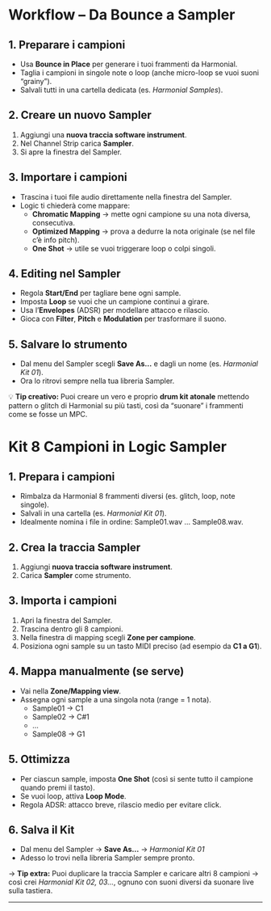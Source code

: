 
# **Workflow – Da Bounce a Sampler**
## **1. Preparare i campioni**
- Usa **Bounce in Place** per generare i tuoi frammenti da Harmonial.
- Taglia i campioni in singole note o loop (anche micro-loop se vuoi suoni “grainy”).
- Salvali tutti in una cartella dedicata (es. *Harmonial Samples*).

## **2. Creare un nuovo Sampler**
1. Aggiungi una **nuova traccia software instrument**.
2. Nel Channel Strip carica **Sampler**.
3. Si apre la finestra del Sampler.

## **3. Importare i campioni**
- Trascina i tuoi file audio direttamente nella finestra del Sampler.
- Logic ti chiederà come mappare:
	- **Chromatic Mapping** → mette ogni campione su una nota diversa, consecutiva.
	- **Optimized Mapping** → prova a dedurre la nota originale (se nel file c’è info pitch).
	- **One Shot** → utile se vuoi triggerare loop o colpi singoli.

## **4. Editing nel Sampler**
- Regola **Start/End** per tagliare bene ogni sample.
- Imposta **Loop** se vuoi che un campione continui a girare.
- Usa l’**Envelopes** (ADSR) per modellare attacco e rilascio.
- Gioca con **Filter**, **Pitch** e **Modulation** per trasformare il suono.

## **5. Salvare lo strumento**
- Dal menu del Sampler scegli **Save As…** e dagli un nome (es. *Harmonial Kit 01*).
- Ora lo ritrovi sempre nella tua libreria Sampler.

💡 **Tip creativo:** Puoi creare un vero e proprio **drum kit atonale** mettendo pattern o glitch di Harmonial su più tasti, così da “suonare” i frammenti come se fosse un MPC.


# **Kit 8 Campioni in Logic Sampler**
## **1. Prepara i campioni**
- Rimbalza da Harmonial 8 frammenti diversi (es. glitch, loop, note singole).
- Salvali in una cartella (es. *Harmonial Kit 01*).
- Idealmente nomina i file in ordine: Sample01.wav … Sample08.wav.

## **2. Crea la traccia Sampler**
1. Aggiungi **nuova traccia software instrument**.
2. Carica **Sampler** come strumento.

## **3. Importa i campioni**
1. Apri la finestra del Sampler.
2. Trascina dentro gli 8 campioni.
3. Nella finestra di mapping scegli **Zone per campione**.
4. Posiziona ogni sample su un tasto MIDI preciso (ad esempio da **C1 a G1**).

## **4. Mappa manualmente (se serve)**
- Vai nella **Zone/Mapping view**.
- Assegna ogni sample a una singola nota (range = 1 nota).
	- Sample01 → C1
	- Sample02 → C#1
	- …
	- Sample08 → G1

## **5. Ottimizza**
- Per ciascun sample, imposta **One Shot** (così si sente tutto il campione quando premi il tasto).
- Se vuoi loop, attiva **Loop Mode**.
- Regola ADSR: attacco breve, rilascio medio per evitare click.

## **6. Salva il Kit**
- Dal menu del Sampler → **Save As…** → *Harmonial Kit 01*
- Adesso lo trovi nella libreria Sampler sempre pronto.

-> **Tip extra:** Puoi duplicare la traccia Sampler e caricare altri 8 campioni → così crei *Harmonial Kit 02, 03…*, ognuno con suoni diversi da suonare live sulla tastiera.

---



